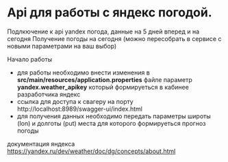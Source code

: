 <h1><b>Api для работы с яндекс погодой.</b></h1>
Подлкючение к api yandex погода, данные на 5 дней вперед и на сегодня
Получение погоды на сегодня (можно пересобрать в сервисе с новыми параметрами на ваш выбор)

Начало работы
- для работы необходимо внести изменения в <b>src/main/resources/application.properties</b> файле параметр <b>yandex.weather_apikey</b> который формируеться в кабинее разработчика яндекс
- ссылка для доступа к свагеру на порту http://localhost:8989/swagger-ui/index.html
- для получения данных необходимо передать параметры широты (lon) и долготы (put) места для которого формируеться прогноз погоды


документация яндекса
https://yandex.ru/dev/weather/doc/dg/concepts/about.html